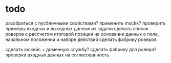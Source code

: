 # todo

разобраться с пусбличными свойствами?
применить mockk?
проверить примеры входных и выходных данных из задачи
сделать список роверов с рассчетом итоговой позиции на основании данных о поле, начальном положении и наборе действий
сделать фабрику роверов

сделать юскейс + доменную службу?
сделать фабрику для ровера?
проверка входных данных на согласованность
